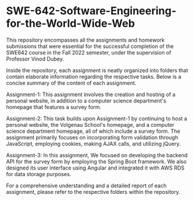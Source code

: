 # SWE-642-Software-Engineering-for-the-World-Wide-Web
This repository encompasses all the assignments and homework submissions that were essential for the successful completion of the SWE642 course in the Fall 2022 semester, under the supervision of Professor Vinod Dubey.

Inside the repository, each assignment is neatly organized into folders that contain elaborate information regarding the respective tasks. Below is a concise summary of the content of each assignment.

Assignment-1:
This assignment involves the creation and hosting of a personal website, in addition to a computer science department's homepage that features a survey form.

Assignment-2:
This task builds upon Assignment-1 by continuing to host a personal website, the Volgenau School's homepage, and a computer science department homepage, all of which include a survey form. The assignment primarily focuses on incorporating form validation through JavaScript, employing cookies, making AJAX calls, and utilizing jQuery.

Assignment-3:
In this assignment, We focused on developing the backend API for the survey form by employing the Spring Boot framework. We also designed its user interface using Angular and integrated it with AWS RDS for data storage purposes.

For a comprehensive understanding and a detailed report of each assignment, please refer to the respective folders within the repository.
